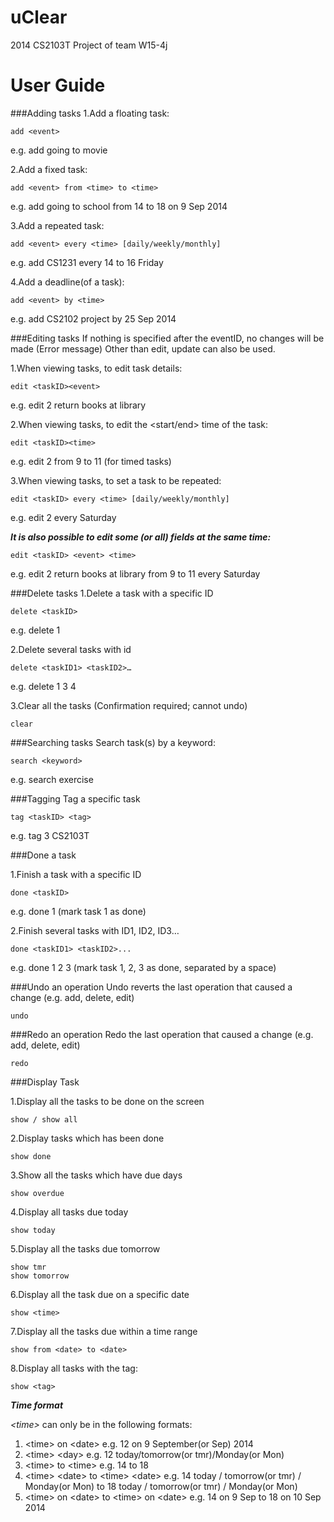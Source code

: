 uClear
====

2014 CS2103T Project of team W15-4j

User Guide
====
###Adding tasks
1.Add a floating task:

```
add <event> 
```
e.g. add going to movie

2.Add a fixed task:

```
add <event> from <time> to <time>
```

e.g. add going to school from 14 to 18 on 9 Sep 2014

3.Add a repeated task:

```
add <event> every <time> [daily/weekly/monthly]
```
e.g. add CS1231 every 14 to 16 Friday 

4.Add a deadline(of a task):

```
add <event> by <time>
```
e.g. add CS2102 project by 25 Sep 2014

###Editing tasks
If nothing is specified after the eventID, no changes will be made (Error message)
Other than edit, update can also be used.

1.When viewing tasks, to edit task details:

```
edit <taskID><event>
```
e.g. edit 2 return books at library

2.When viewing tasks, to edit the <start/end> time of the task:
```
edit <taskID><time>
```
e.g. edit 2 from 9 to 11 (for timed tasks)

3.When viewing tasks, to set a task to be repeated:
```
edit <taskID> every <time> [daily/weekly/monthly]
```
e.g. edit 2 every Saturday

***It is also possible to edit some (or all) fields at the same time:***
```
edit <taskID> <event> <time> 
```
e.g. edit 2 return books at library from 9 to 11 every Saturday

###Delete tasks
1.Delete a task with a specific ID
```
delete <taskID>  
```
e.g. delete 1

2.Delete several tasks with id
```
delete <taskID1> <taskID2>…
```
e.g. delete 1 3 4

3.Clear all the tasks (Confirmation required; cannot undo)
```
clear
```

###Searching tasks
Search task(s) by a keyword: 
```
search <keyword> 
```
e.g. search exercise

###Tagging
Tag a specific task

```
tag <taskID> <tag> 
```
e.g. tag 3 CS2103T

###Done a task

1.Finish a task with a specific ID
```
done <taskID>
```

e.g. done 1 (mark task 1 as done)

2.Finish several tasks with ID1, ID2, ID3…
```
done <taskID1> <taskID2>...
```

e.g. done 1 2 3 (mark task 1, 2, 3 as done, separated by a space)

###Undo an operation
Undo reverts the last operation that caused a change (e.g. add, delete, edit)
```
undo
```

###Redo an operation
Redo the last operation that caused a change (e.g. add, delete, edit)
```
redo
```
	
###Display Task

1.Display all the tasks to be done on the screen
```
show / show all
```

2.Display tasks which has been done
```
show done
```

3.Show all the tasks which have due days
```
show overdue
```

4.Display all tasks due today
```
show today
```

5.Display all the tasks due tomorrow
```
show tmr
show tomorrow
```

6.Display all the task due on a specific date
```
show <time>
```

7.Display all the tasks due within a time range
```
show from <date> to <date>
```

8.Display all tasks with the tag: 
```
show <tag> 
```

***Time format***

*\<time\>* can only be in the following formats: 

1.	\<time\> on \<date\> 
	e.g. 12 on 9 September(or Sep) 2014
2.	\<time\> \<day\> 
	e.g. 12 today/tomorrow(or tmr)/Monday(or Mon)
3.	\<time\> to \<time\> 
	e.g. 14 to 18 
4.	\<time\> \<date\> to \<time\> \<date\> 
	e.g. 14 today / tomorrow(or tmr) / Monday(or Mon)
           to 18 today / tomorrow(or tmr) / Monday(or Mon)
5.	\<time\> on \<date\> to \<time\> on \<date\> 
	e.g. 14 on 9 Sep to 18 on 10 Sep 2014


